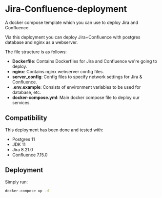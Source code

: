 # Jira-Confluence-deployment

A docker compose template which you can use to deploy Jira and Confluence.

Via this deployment you can deploy Jira+Confluence with postgres database and nginx as a webserver.

The file structure is as follows:

- **Dockerfile**: Contains Dockerfiles for Jira and Confluence we're going to deploy.
- **nginx**: Contains nginx webserver config files.
- **server_config**: Config files to specify network settings for Jira & Confluence.
- **.env.example**: Consists of environment variables to be used for database, etc.
- **docker-compose.yml**: Main docker compose file to deploy our services.

## Compatibility

This deployment has been done and tested with:

- Postgres 11
- JDK 11
- Jira 8.21.0
- Confluence 7.15.0

## Deployment

Simply run:
```bash
docker-compose up -d
```